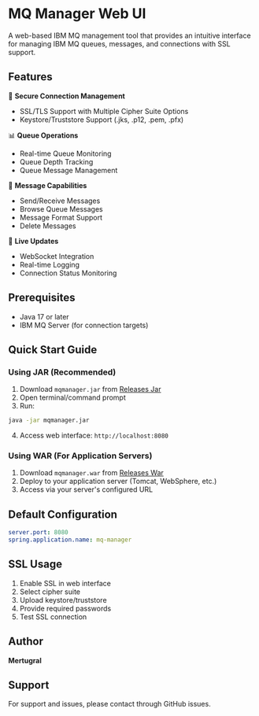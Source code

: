 
# MQ Manager Web UI

A web-based IBM MQ management tool that provides an intuitive interface for managing IBM MQ queues, messages, and connections with SSL support.

## Features

🔐 **Secure Connection Management**
- SSL/TLS Support with Multiple Cipher Suite Options
- Keystore/Truststore Support (.jks, .p12, .pem, .pfx)

📊 **Queue Operations**
- Real-time Queue Monitoring
- Queue Depth Tracking
- Queue Message Management

📨 **Message Capabilities**
- Send/Receive Messages
- Browse Queue Messages
- Message Format Support
- Delete Messages

🔄 **Live Updates**
- WebSocket Integration
- Real-time Logging
- Connection Status Monitoring

## Prerequisites

- Java 17 or later
- IBM MQ Server (for connection targets)

## Quick Start Guide

### Using JAR (Recommended)
1. Download `mqmanager.jar` from [Releases Jar](https://github.com/ertugralmert/MQ_Manager_Web_UI/releases/download/v1.0/mqmanager.jar)
2. Open terminal/command prompt
3. Run:
```bash
java -jar mqmanager.jar
```
4. Access web interface: `http://localhost:8080`

### Using WAR (For Application Servers)
1. Download `mqmanager.war` from [Releases War](https://github.com/ertugralmert/MQ_Manager_Web_UI/releases/download/v1.0/mqmanager.war)
2. Deploy to your application server (Tomcat, WebSphere, etc.)
3. Access via your server's configured URL

## Default Configuration

```yaml
server.port: 8080
spring.application.name: mq-manager
```

## SSL Usage

1. Enable SSL in web interface
2. Select cipher suite
3. Upload keystore/truststore
4. Provide required passwords
5. Test SSL connection

## Author

**Mertugral**

## Support

For support and issues, please contact through GitHub issues.
```



